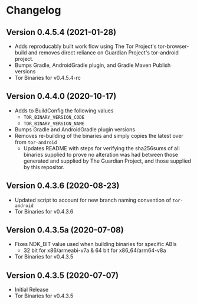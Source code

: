 # Changelog

## Version 0.4.5.4 (2021-01-28)
 - Adds reproducably built work flow using The Tor Project's tor-browser-build 
 and removes direct reliance on Guardian Project's tor-android project.
 - Bumps Gradle, AndroidGradle plugin, and Gradle Maven Publish versions
 - Tor Binaries for v0.4.5.4-rc

## Version 0.4.4.0 (2020-10-17)
 - Adds to BuildConfig the following values
     + `TOR_BINARY_VERSION_CODE`
     + `TOR_BINARY_VERSION_NAME`
 - Bumps Gradle and AndroidGradle plugin versions
 - Removes re-building of the binaries and simply copies the latest over from `tor-android`
     + Updates README with steps for verifying the sha256sums of all binaries supplied to prove no alteration was had between those generated and supplied by The Guardian Project, and those supplied by this repositor.

## Version 0.4.3.6 (2020-08-23)
 - Updated script to account for new branch naming convention of `tor-android`
 - Tor Binaries for v0.4.3.6

## Version 0.4.3.5a (2020-07-08)
 - Fixes NDK_BIT value used when building binaries for specific ABIs
    - 32 bit for x86/armeabi-v7a & 64 bit for x86_64/arm64-v8a
 - Tor Binaries for v0.4.3.5
 
## Version 0.4.3.5 (2020-07-07)
 - Initial Release
 - Tor Binaries for v0.4.3.5
 